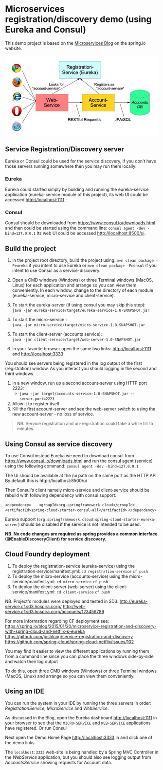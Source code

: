 # Microservices registration/discovery demo (using Eureka and Consul)

This demo project is based on the [Microservices Blog](https://spring.io/admin/blog/2181-microservices-with-spring) on the spring.io website.

![Demo System Schematic](mini-system.jpg)

## Service Registration/Discovery server

Eureka or Consul could be used for the service discovery, if you don't have those servers running somewhere then you may run them locally:

### Eureka
Eureka could started simply by building and running the eureka-service application (eureka-service module of this project), 
its web UI could be accessed [http://localhost:1111](http://localhost:1111) ;

### Consul
Consul should be downloaded from https://www.consul.io/downloads.html and then could be started using the command line:
`consul agent -dev -bind=127.0.0.1`
Its web UI could be accessed [http://localhost:8500/ui](http://localhost:8500/ui).

## Build the project

 1. In the project root directory, build the project using:
 `mvn clean package -Peureka` if you intent to use Eureka or
 `mvn clean package -Pconsul` if you intent to use Consul as a service-discovery.

 1. Open a CMD windows (Windows) or three Terminal windows (MacOS, Linux) for each application and arrange so you can view them conveniently.
 In each window, change to the directory of each module (eureka-service, micro-service and client-service).

 1. To start the eureka-server (if using consul you may skip this step):  
 `java -jar eureka-service/target/eureka-service-1.0-SNAPSHOT.jar` 
 
 1. To start the micro-service :  
  `java -jar micro-service/target/micro-service-1.0-SNAPSHOT.jar`
   
 1. To start the client-server (accounts service):  
  `java -jar client-service/target/web-server-1.0-SNAPSHOT.jar`
   
 1. In your favorite browser open the same two links: [http://localhost:1111](http://localhost:1111) and [http://localhost:3333](http://localhost:3333)

You should see servers being registered in the log output of the first (registration) window.
As you interact you should logging in the second and third windows.

 1. In a new window, run up a second account-server using HTTP port 2223:
     * `java -jar target/accounts-service-1.0-SNAPSHOT.jar --server.port=2223`
 1. Allow it to register itself
 1. Kill the first account-server and see the web-server switch to using the new account-server - no loss of service.

> NB. Service registration and un-registration could take a while till 15 minutes.
  
## Using Consul as service discovery

To use Consul instead Eureka we need to download consul from https://www.consul.io/downloads.html
and run the consul agent (service) using the following command:
`consul agent -dev -bind=127.0.0.1`

The UI should be available at the /ui path on the same port as the HTTP API. 
By default this is http://localhost:8500/ui

Then Consul's client namely micro-service and client-service should be rebuild with following dependency with consul support:

`<dependency>`
`   <groupId>org.springframework.cloud</groupId>`
`	<artifactId>spring-cloud-starter-consul-all</artifactId>`
`</dependency>`

Eureka support (`org.springframework.cloud:spring-cloud-starter-eureka-server`) should be disabled if the service is not intended to be used.
  
**NB. No code changes are required as spring provides a common interface (@EnableDiscoveryClient) for service discovery.**

## Cloud Foundry deployment

1. To deploy the registration-service (eureka-service) using the registration-service/manifest.yml:
`cd registration-service`
`cf push`
1. To deploy the micro-service (accounts-service) using the micro-service/manifest.yml: 
`cd micro-service`
`cf push`
1. To deploy the client-server (web-server) using the client-service/manifest.yml:
`cd client-service`
`cf push`

NB. Project's modules were deployed and tested in SD3:
http://eureka-service.cf.sd3.hospira.corp/
http://web-service.cf.sd3.hospira.corp/accounts/123456789 

For more information regarding CF deployment see: 
https://spring.io/blog/2015/01/20/microservice-registration-and-discovery-with-spring-cloud-and-netflix-s-eureka
https://github.com/joshlong/service-registration-and-discovery
https://github.com/spring-cloud/spring-cloud-netflix/issues/102


You may find it easier to view the different applications by running them from a command line since you can place the three windows side-by-side and watch their log output

To do this, open three CMD windows (Windows) or three Terminal windows (MacOS, Linux) and arrange so you can view them conveniently.

## Using an IDE

You can run the system in your IDE by running the three servers in order: _RegistrationService_, _MicroService_ and _WebService_.

As discussed in the Blog, open the Eureka dashboard [http://localhost:1111](http://localhost:1111) in your browser to see that the `MICRO-SERVICE` and `WEB-SERVICE` applications have registered. 
Or run Consul  
 
Next open the Demo Home Page [http://localhost:3333](http://localhost:3333) in and click one of the demo links.

The `localhost:3333` web-site is being handled by a Spring MVC Controller in the _WebService_ application, but you should also see logging output from _AccountsService_ showing requests for Account data.